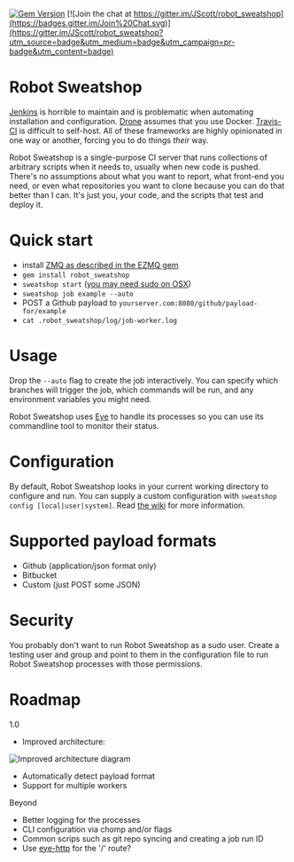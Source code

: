 [![Gem Version](https://badge.fury.io/rb/robot_sweatshop.svg)](http://badge.fury.io/rb/robot_sweatshop) [![Join the chat at https://gitter.im/JScott/robot_sweatshop](https://badges.gitter.im/Join%20Chat.svg)](https://gitter.im/JScott/robot_sweatshop?utm_source=badge&utm_medium=badge&utm_campaign=pr-badge&utm_content=badge)

# Robot Sweatshop

[Jenkins](http://jenkins-ci.org/) is horrible to maintain and is problematic when automating installation and configuration. [Drone](https://drone.io/) assumes that you use Docker. [Travis-CI](https://travis-ci.org/recent) is difficult to self-host. All of these frameworks are highly opinionated in one way or another, forcing you to do things _their_ way.

Robot Sweatshop is a single-purpose CI server that runs collections of arbitrary scripts when it needs to, usually when new code is pushed. There's no assumptions about what you want to report, what front-end you need, or even what repositories you want to clone because you can do that better than I can. It's just you, your code, and the scripts that test and deploy it.

# Quick start

- install [ZMQ as described in the EZMQ gem](https://github.com/colstrom/ezmq)
- `gem install robot_sweatshop`
- `sweatshop start` ([you may need sudo on OSX](https://github.com/JScott/robot_sweatshop/wiki))
- `sweatshop job example --auto`
- POST a Github payload to `yourserver.com:8080/github/payload-for/example`
- `cat .robot_sweatshop/log/job-worker.log`

# Usage

Drop the `--auto` flag to create the job interactively. You can specify which branches will trigger the job, which commands will be run, and any environment variables you might need.

Robot Sweatshop uses [Eye](https://github.com/kostya/eye) to handle its processes so you can use its commandline tool to monitor their status.

# Configuration

By default, Robot Sweatshop looks in your current working directory to configure and run. You can supply a custom configuration with `sweatshop config [local|user|system]`. Read [the wiki](https://github.com/JScott/robot_sweatshop/wiki) for more information.

# Supported payload formats

- Github (application/json format only)
- Bitbucket
- Custom (just POST some JSON)

# Security

You probably don't want to run Robot Sweatshop as a sudo user. Create a testing user and group and point to them in the configuration file to run Robot Sweatshop processes with those permissions.

# Roadmap

1.0

- Improved architecture:

![Improved architecture diagram](http://40.media.tumblr.com/8a5b6ca59c0d93c4ce6fc6b733932a5f/tumblr_nko478zp9N1qh941oo1_1280.jpg)

- Automatically detect payload format
- Support for multiple workers

Beyond

- Better logging for the processes
- CLI configuration via chomp and/or flags
- Common scrips such as git repo syncing and creating a job run ID
- Use [eye-http](https://github.com/kostya/eye-http) for the '/' route?
